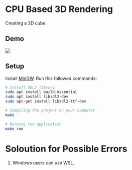 # CPU Based 3D Rendering
Creating a 3D cube.

## Demo
<img src="./3DCubeDemo.gif" />

## Setup
Install [MinGW](https://www.mingw-w64.org/downloads/).
Run this followed commands:

``` bash
# Install SDL2 library
sudo apt install build-essential
sudo apt install libsdl2-dev
sudo apt-get install libsdl2-ttf-dev

# Compiling the project on your computer
make

# Running the application
make run
```

# Soloution for Possible Errors
1. Windows users can use WSL.
